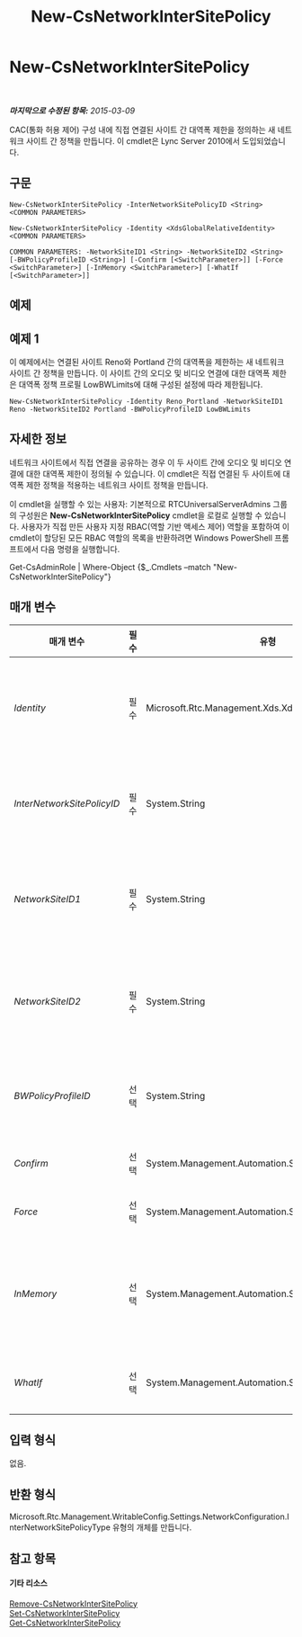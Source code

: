 ﻿---
title: New-CsNetworkInterSitePolicy
TOCTitle: New-CsNetworkInterSitePolicy
ms:assetid: e127153f-a1c3-4a31-8dd3-f08d45eca800
ms:mtpsurl: https://technet.microsoft.com/ko-kr/library/Gg398994(v=OCS.15)
ms:contentKeyID: 49305298
ms.date: 08/24/2015
mtps_version: v=OCS.15
ms.translationtype: HT
---

# New-CsNetworkInterSitePolicy

 

_**마지막으로 수정된 항목:** 2015-03-09_

CAC(통화 허용 제어) 구성 내에 직접 연결된 사이트 간 대역폭 제한을 정의하는 새 네트워크 사이트 간 정책을 만듭니다. 이 cmdlet은 Lync Server 2010에서 도입되었습니다.

## 구문

    New-CsNetworkInterSitePolicy -InterNetworkSitePolicyID <String> <COMMON PARAMETERS>

    New-CsNetworkInterSitePolicy -Identity <XdsGlobalRelativeIdentity> <COMMON PARAMETERS>

    COMMON PARAMETERS: -NetworkSiteID1 <String> -NetworkSiteID2 <String> [-BWPolicyProfileID <String>] [-Confirm [<SwitchParameter>]] [-Force <SwitchParameter>] [-InMemory <SwitchParameter>] [-WhatIf [<SwitchParameter>]]

## 예제

## 예제 1

이 예제에서는 연결된 사이트 Reno와 Portland 간의 대역폭을 제한하는 새 네트워크 사이트 간 정책을 만듭니다. 이 사이트 간의 오디오 및 비디오 연결에 대한 대역폭 제한은 대역폭 정책 프로필 LowBWLimits에 대해 구성된 설정에 따라 제한됩니다.

    New-CsNetworkInterSitePolicy -Identity Reno_Portland -NetworkSiteID1 Reno -NetworkSiteID2 Portland -BWPolicyProfileID LowBWLimits

## 자세한 정보

네트워크 사이트에서 직접 연결을 공유하는 경우 이 두 사이트 간에 오디오 및 비디오 연결에 대한 대역폭 제한이 정의될 수 있습니다. 이 cmdlet은 직접 연결된 두 사이트에 대역폭 제한 정책을 적용하는 네트워크 사이트 정책을 만듭니다.

이 cmdlet을 실행할 수 있는 사용자: 기본적으로 RTCUniversalServerAdmins 그룹의 구성원은 **New-CsNetworkInterSitePolicy** cmdlet을 로컬로 실행할 수 있습니다. 사용자가 직접 만든 사용자 지정 RBAC(역할 기반 액세스 제어) 역할을 포함하여 이 cmdlet이 할당된 모든 RBAC 역할의 목록을 반환하려면 Windows PowerShell 프롬프트에서 다음 명령을 실행합니다.

Get-CsAdminRole | Where-Object {$\_.Cmdlets –match "New-CsNetworkInterSitePolicy"}

## 매개 변수


<table>
<colgroup>
<col style="width: 25%" />
<col style="width: 25%" />
<col style="width: 25%" />
<col style="width: 25%" />
</colgroup>
<thead>
<tr class="header">
<th>매개 변수</th>
<th>필수</th>
<th>유형</th>
<th>설명</th>
</tr>
</thead>
<tbody>
<tr class="odd">
<td><p><em>Identity</em></p></td>
<td><p>필수</p></td>
<td><p>Microsoft.Rtc.Management.Xds.XdsGlobalRelativeIdentity</p></td>
<td><p>새로 만든 네트워크 사이트 간 정책의 고유 식별자입니다. 네트워크 사이트 간 정책은 전역 범위에서만 만들어지므로 이 식별자는 범위를 지정할 필요가 없습니다. 대신 해당 사이트 정책을 식별하는 고유 이름인 문자열을 포함합니다.</p></td>
</tr>
<tr class="even">
<td><p><em>InterNetworkSitePolicyID</em></p></td>
<td><p>필수</p></td>
<td><p>System.String</p></td>
<td><p>이 값은 Identity와 같습니다. 따라서 Identity와 InterNetworkSitePolicyID를 둘 다 지정할 수 없습니다. 둘 중 하나의 값을 입력하면 두 매개 변수 모두에 자동으로 사용됩니다.</p></td>
</tr>
<tr class="odd">
<td><p><em>NetworkSiteID1</em></p></td>
<td><p>필수</p></td>
<td><p>System.String</p></td>
<td><p>이 정책과 연결된 두 사이트 중 하나의 ID(NetworkSiteID)입니다. NetworkSiteID1과 NetworkSiteID2의 조합은 고유해야 합니다. 예를 들어 Reno와 Portland를 연결하는 두 개의 사이트 정책을 정의할 수 없습니다.</p></td>
</tr>
<tr class="even">
<td><p><em>NetworkSiteID2</em></p></td>
<td><p>필수</p></td>
<td><p>System.String</p></td>
<td><p>이 정책과 연결된 두 사이트 중 하나의 ID(NetworkSiteID)입니다. NetworkSiteID1과 NetworkSiteID2의 조합은 고유해야 합니다. 예를 들어 Reno와 Portland를 연결하는 두 개의 사이트 정책을 정의할 수 없습니다.</p></td>
</tr>
<tr class="odd">
<td><p><em>BWPolicyProfileID</em></p></td>
<td><p>선택</p></td>
<td><p>System.String</p></td>
<td><p>이 사이트 정책에 대한 제한을 정의하는 대역폭 정책 프로필 ID입니다. <strong>Get-CsNetworkBandwidthPolicyProfile</strong> cmdlet을 호출하여 사용 가능한 프로필 목록을 검색할 수 있습니다.</p></td>
</tr>
<tr class="even">
<td><p><em>Confirm</em></p></td>
<td><p>선택</p></td>
<td><p>System.Management.Automation.SwitchParameter</p></td>
<td><p>명령을 실행하기 전에 확인 메시지를 표시합니다.</p></td>
</tr>
<tr class="odd">
<td><p><em>Force</em></p></td>
<td><p>선택</p></td>
<td><p>System.Management.Automation.SwitchParameter</p></td>
<td><p>변경 내용을 적용하기 전에 표시될 수 있는 확인 메시지를 숨깁니다.</p></td>
</tr>
<tr class="even">
<td><p><em>InMemory</em></p></td>
<td><p>선택</p></td>
<td><p>System.Management.Automation.SwitchParameter</p></td>
<td><p>개체를 실제로 영구 변경 사항으로 커밋하지 않고 개체 참조를 만듭니다. 이 매개 변수와 함께 호출된 이 cmdlet의 결과를 변수로 할당하면 개체 참조의 속성을 변경한 후 이 cmdlet과 일치하는 Set- cmdlet을 호출하여 해당 변경 사항을 커밋할 수 있습니다.</p></td>
</tr>
<tr class="odd">
<td><p><em>WhatIf</em></p></td>
<td><p>선택</p></td>
<td><p>System.Management.Automation.SwitchParameter</p></td>
<td><p>명령을 실제로 실행하지 않고도 명령이 실행될 경우 발생할 수 있는 현상을 설명합니다.</p></td>
</tr>
</tbody>
</table>


## 입력 형식

없음.

## 반환 형식

Microsoft.Rtc.Management.WritableConfig.Settings.NetworkConfiguration.InterNetworkSitePolicyType 유형의 개체를 만듭니다.

## 참고 항목

#### 기타 리소스

[Remove-CsNetworkInterSitePolicy](remove-csnetworkintersitepolicy.md)  
[Set-CsNetworkInterSitePolicy](set-csnetworkintersitepolicy.md)  
[Get-CsNetworkInterSitePolicy](get-csnetworkintersitepolicy.md)


